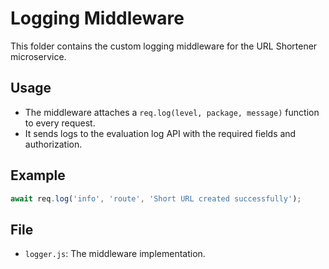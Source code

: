 # Logging Middleware

This folder contains the custom logging middleware for the URL Shortener microservice.

## Usage
- The middleware attaches a `req.log(level, package, message)` function to every request.
- It sends logs to the evaluation log API with the required fields and authorization.

## Example
```js
await req.log('info', 'route', 'Short URL created successfully');
```

## File
- `logger.js`: The middleware implementation.
